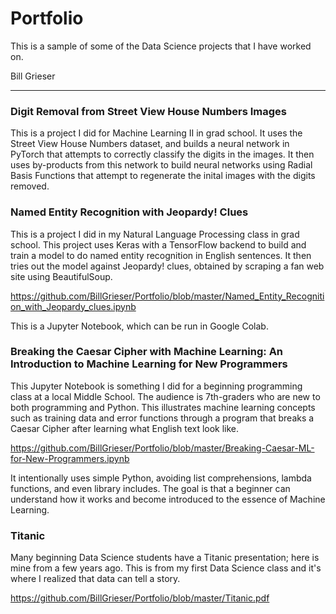 # Portfolio
This is a sample of some of the Data Science projects that I have worked on. 

Bill Grieser

----

### Digit Removal from Street View House Numbers Images

This is a project I did for Machine Learning II in grad school. It uses the Street View House Numbers dataset, and builds a neural network in PyTorch that attempts to correctly classify the digits in the images. It then uses by-products from this network to build neural networks using Radial Basis Functions that attempt to regenerate the inital images with the digits removed. 

### Named Entity Recognition with Jeopardy! Clues

This is a project I did in my Natural Language Processing class in grad school. This project uses Keras with a TensorFlow backend to build and train a model to do named entity recognition in English sentences. It then tries out the model against Jeopardy! clues, obtained by scraping a fan web site using BeautifulSoup.

https://github.com/BillGrieser/Portfolio/blob/master/Named_Entity_Recognition_with_Jeopardy_clues.ipynb

This is a Jupyter Notebook, which can be run in Google Colab.

### Breaking the Caesar Cipher with Machine Learning: An Introduction to Machine Learning for New Programmers

This Jupyter Notebook is something I did for a beginning programming class at a local Middle School. The audience is 7th-graders who are new to both programming and Python. This illustrates machine learning concepts such as training data and error functions through a program that breaks a Caesar Cipher after learning what English text look like.

https://github.com/BillGrieser/Portfolio/blob/master/Breaking-Caesar-ML-for-New-Programmers.ipynb

It intentionally uses simple Python, avoiding list comprehensions, lambda functions, and even library includes. The goal is that a beginner can understand how it works and become introduced to the essence of Machine Learning.

### Titanic

Many beginning Data Science students have a Titanic presentation; here is mine from a few years ago. This is from my first Data Science class and it's where I realized that data can tell a story.

https://github.com/BillGrieser/Portfolio/blob/master/Titanic.pdf




